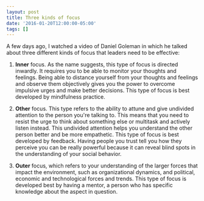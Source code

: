 ```yaml
---
layout: post
title: Three kinds of focus
date: '2016-01-20T12:00:00-05:00'
tags: []
---
```

A few days ago, I watched a video of Daniel Goleman in which he talked about three different kinds of focus that leaders need to be effective:

1. **Inner** focus. As the name suggests, this type of focus is directed inwardly. It requires you to be able to monitor your thoughts and feelings. Being able to distance yourself from your thoughts and feelings and observe them objectively gives you the power to overcome impulsive urges and make better decisions. This type of focus is best developed by mindfulness practice.

2. **Other** focus. This type refers to the ability to attune and give undivided attention to the person you're talking to. This means that you need to resist the urge to think about something else or multitask and actively listen instead. This undivided attention helps you understand the other person better and be more empathetic.
This type of focus is best developed by feedback. Having people you trust tell you how they perceive you can be really powerful because it can reveal blind spots in the understanding of your social behavior.

3. **Outer** focus, which refers to your understanding of the larger forces that impact the environment, such as organizational dynamics, and political, economic and technological forces and trends. This type of focus is developed best by having a mentor, a person who has specific knowledge about the aspect in question.
